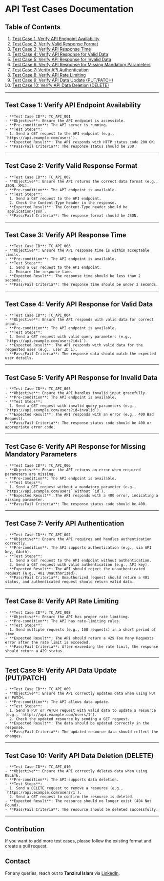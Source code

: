 # API Test Cases Documentation

## Table of Contents
1. [Test Case 1: Verify API Endpoint Availability](#test-case-1-verify-api-endpoint-availability)
2. [Test Case 2: Verify Valid Response Format](#test-case-2-verify-valid-response-format)
3. [Test Case 3: Verify API Response Time](#test-case-3-verify-api-response-time)
4. [Test Case 4: Verify API Response for Valid Data](#test-case-4-verify-api-response-for-valid-data)
5. [Test Case 5: Verify API Response for Invalid Data](#test-case-5-verify-api-response-for-invalid-data)
6. [Test Case 6: Verify API Response for Missing Mandatory Parameters](#test-case-6-verify-api-response-for-missing-mandatory-parameters)
7. [Test Case 7: Verify API Authentication](#test-case-7-verify-api-authentication)
8. [Test Case 8: Verify API Rate Limiting](#test-case-8-verify-api-rate-limiting)
9. [Test Case 9: Verify API Data Update (PUT/PATCH)](#test-case-9-verify-api-data-update-putpatch)
10. [Test Case 10: Verify API Data Deletion (DELETE)](#test-case-10-verify-api-data-deletion-delete)

---

## Test Case 1: Verify API Endpoint Availability
```
- **Test Case ID**: TC_API_001
- **Objective**: Ensure the API endpoint is accessible.
- **Pre-condition**: The API server is running.
- **Test Steps**:
  1. Send a GET request to the API endpoint (e.g., `https://api.example.com/users`).
- **Expected Result**: The API responds with HTTP status code 200 OK.
- **Pass/Fail Criteria**: The response status should be 200.
```
---

## Test Case 2: Verify Valid Response Format
```
- **Test Case ID**: TC_API_002
- **Objective**: Ensure the API returns the correct data format (e.g., JSON, XML).
- **Pre-condition**: The API endpoint is available.
- **Test Steps**:
  1. Send a GET request to the API endpoint.
  2. Check the Content-Type header in the response.
- **Expected Result**: The Content-Type header should be `application/json`.
- **Pass/Fail Criteria**: The response format should be JSON.
```
---

## Test Case 3: Verify API Response Time
```
- **Test Case ID**: TC_API_003
- **Objective**: Ensure the API response time is within acceptable limits.
- **Pre-condition**: The API endpoint is available.
- **Test Steps**:
  1. Send a GET request to the API endpoint.
  2. Measure the response time.
- **Expected Result**: The response time should be less than 2 seconds.
- **Pass/Fail Criteria**: The response time should be under 2 seconds.
```
---

## Test Case 4: Verify API Response for Valid Data
```
- **Test Case ID**: TC_API_004
- **Objective**: Ensure the API responds with valid data for correct input.
- **Pre-condition**: The API endpoint is available.
- **Test Steps**:
  1. Send a GET request with valid query parameters (e.g., `https://api.example.com/users?id=1`).
- **Expected Result**: The API responds with valid data for the requested user (e.g., user ID 1).
- **Pass/Fail Criteria**: The response data should match the expected user details.
```
---

## Test Case 5: Verify API Response for Invalid Data
```
- **Test Case ID**: TC_API_005
- **Objective**: Ensure the API handles invalid input gracefully.
- **Pre-condition**: The API endpoint is available.
- **Test Steps**:
  1. Send a GET request with invalid query parameters (e.g., `https://api.example.com/users?id=invalid`).
- **Expected Result**: The API responds with an error (e.g., 400 Bad Request).
- **Pass/Fail Criteria**: The response status code should be 400 or appropriate error code.
```
---

## Test Case 6: Verify API Response for Missing Mandatory Parameters
```
- **Test Case ID**: TC_API_006
- **Objective**: Ensure the API returns an error when required parameters are missing.
- **Pre-condition**: The API endpoint is available.
- **Test Steps**:
  1. Send a GET request without a mandatory parameter (e.g., `https://api.example.com/users` without `id`).
- **Expected Result**: The API responds with a 400 error, indicating a missing parameter.
- **Pass/Fail Criteria**: The response status code should be 400.
```
---

## Test Case 7: Verify API Authentication
```
- **Test Case ID**: TC_API_007
- **Objective**: Ensure the API requires and handles authentication correctly.
- **Pre-condition**: The API supports authentication (e.g., via API key, OAuth).
- **Test Steps**:
  1. Send a GET request to the API endpoint without authentication.
  2. Send a GET request with valid authentication (e.g., API key).
- **Expected Result**: The API should reject the unauthenticated request (e.g., 401 Unauthorized).
- **Pass/Fail Criteria**: Unauthorized request should return a 401 status, and authenticated request should return valid data.
```
---

## Test Case 8: Verify API Rate Limiting
```
- **Test Case ID**: TC_API_008
- **Objective**: Ensure the API has proper rate limiting.
- **Pre-condition**: The API has rate-limiting rules.
- **Test Steps**:
  1. Send multiple requests (e.g., 100 requests) in a short period of time.
- **Expected Result**: The API should return a 429 Too Many Requests error after the rate limit is exceeded.
- **Pass/Fail Criteria**: After exceeding the rate limit, the response should return a 429 status.
```
---

## Test Case 9: Verify API Data Update (PUT/PATCH)
```
- **Test Case ID**: TC_API_009
- **Objective**: Ensure the API correctly updates data when using PUT or PATCH.
- **Pre-condition**: The API allows data update.
- **Test Steps**:
  1. Send a PUT or PATCH request with valid data to update a resource (e.g., `https://api.example.com/users/1`).
  2. Check the updated resource by sending a GET request.
- **Expected Result**: The data should be updated correctly in the response.
- **Pass/Fail Criteria**: The updated resource data should reflect the changes.
```
---

## Test Case 10: Verify API Data Deletion (DELETE)
```
- **Test Case ID**: TC_API_010
- **Objective**: Ensure the API correctly deletes data when using DELETE.
- **Pre-condition**: The API supports data deletion.
- **Test Steps**:
  1. Send a DELETE request to remove a resource (e.g., `https://api.example.com/users/1`).
  2. Send a GET request to confirm the resource is deleted.
- **Expected Result**: The resource should no longer exist (404 Not Found).
- **Pass/Fail Criteria**: The resource should be deleted successfully.
```
---

## Contribution
If you want to add more test cases, please follow the existing format and create a pull request.

## Contact
For any queries, reach out to **Tanzirul Islam** via [LinkedIn](https://LinkedIn.com/in/tanzirulshafin).
